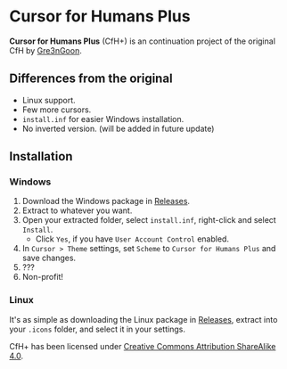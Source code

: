 # Cursor for Humans Plus

**Cursor for Humans Plus** (CfH+) is an continuation project of the original CfH by [Gre3nGoon](https://www.deviantart.com/gre3ngoon).

## Differences from the original

- Linux support.
- Few more cursors.
- `install.inf` for easier Windows installation.
- No inverted version. (will be added in future update)

## Installation

### Windows

1. Download the Windows package in [Releases][Releases].
2. Extract to whatever you want.
3. Open your extracted folder, select `install.inf`, right-click and select `Install`.
   - Click `Yes`, if you have `User Account Control` enabled.
4. In `Cursor > Theme` settings, set `Scheme` to `Cursor for Humans Plus` and save changes.
5. ???
6. Non-profit!

### Linux

It's as simple as downloading the Linux package in [Releases][Releases], extract into your `.icons` folder, and select it in your settings.

CfH+ has been licensed under [Creative Commons Attribution ShareAlike 4.0](http://creativecommons.org/licenses/by-sa/4.0).

[Releases]: https://github.com/programneer/CfHPlus/releases
